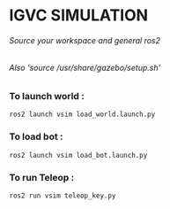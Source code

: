 # IGVC SIMULATION 

###### Source your workspace and general ros2
###### Also 'source /usr/share/gazebo/setup.sh'
### To launch world :

```shell
ros2 launch vsim load_world.launch.py
```

### To load bot :
 
```shell
ros2 launch vsim load_bot.launch.py
```

### To run Teleop :

```shell
ros2 run vsim teleop_key.py
```
